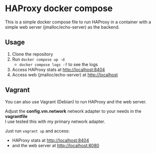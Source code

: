 # HAProxy docker compose
This is a simple docker compose file to run HAProxy in a container with a simple web server (jmalloc/echo-server) as the backend.

## Usage
1. Clone the repository
2. Run `docker compose up -d`
    - `docker compose logs -f` to see the logs
3. Access HAProxy stats at [http://localhost:8404](http://localhost:8404)
4. Access web (jmalloc/echo-server) at [http://localhost](http://localhost)


## Vagrant
You can also use Vagrant (Debian) to run HAProxy and the web server. 

Adjust the **config.vm.network** network adapter to your needs in the **vagrantfile**<br> 
I use tested this with my primary network adapter.

Just run `vagrant up` and access:
-  HAProxy stats at [http://localhost:8404](http://localhost:8404)
- and the web server at [http://localhost:8080](http://localhost:8080)